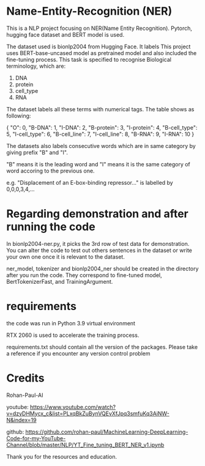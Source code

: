 # Name-Entity-Recognition (NER)
This is a NLP project focusing on NER(Name Entity Recognition). Pytorch, hugging face dataset and BERT model is used.

The dataset used is bionlp2004 from Hugging Face. It labels 
This project uses BERT-base-uncased model as pretrained model and also included the fine-tuning process.
This task is specified to recognise Biological terminology, which are:
1. DNA
2. protein
3. cell_type
4. RNA

The dataset labels all these terms with numerical tags. The table shows as following:

{
    "O": 0,
    "B-DNA": 1,
    "I-DNA": 2,
    "B-protein": 3,
    "I-protein": 4,
    "B-cell_type": 5,
    "I-cell_type": 6,
    "B-cell_line": 7,
    "I-cell_line": 8,
    "B-RNA": 9,
    "I-RNA": 10
}

The datasets also labels consecutive words which are in same category by giving prefix "B" and "I".

"B" means it is the leading word and "I" means it is the same category of word accoring to the previous one.

e.g. "Displacement of an E-box-binding repressor..." is labelled by 0,0,0,3,4,...

# Regarding demonstration and after running the code
In bionlp2004-ner.py, it picks the 3rd row of test data for demonstration. You can alter the code to test out others sentences in the dataset or write your own one once it is relevant to the dataset.

ner_model, tokenizer and bionlp2004_ner should be created in the directory after you run the code.
They correspond to fine-tuned model, BertTokenizerFast, and TrainingArgument.

# requirements
the code was run in Python 3.9 virtual environment

RTX 2060 is used to accelerate the training process.

requirements.txt should contain all the version of the packages. Please take a reference if you encounter any version control problem


# Credits 
Rohan-Paul-AI

youtube: https://www.youtube.com/watch?v=dzyDHMycx_c&list=PLxqBkZuBynVQEvXfJpq3smfuKq3AiNW-N&index=19

github: https://github.com/rohan-paul/MachineLearning-DeepLearning-Code-for-my-YouTube-Channel/blob/master/NLP/YT_Fine_tuning_BERT_NER_v1.ipynb

Thank you for the resources and education. 
